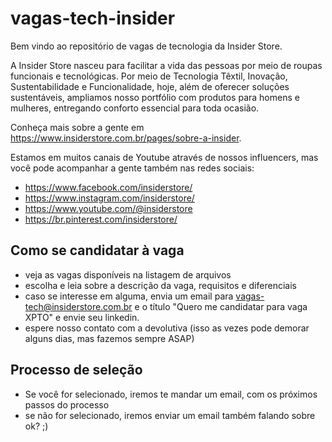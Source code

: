 # vagas-tech-insider

Bem vindo ao repositório de vagas de tecnologia da Insider Store.

A Insider Store nasceu para facilitar a vida das pessoas por meio de roupas funcionais e tecnológicas. Por meio de Tecnologia Têxtil, Inovação, Sustentabilidade e Funcionalidade, hoje, além de oferecer soluções sustentáveis, ampliamos nosso portfólio com produtos para homens e mulheres, entregando conforto essencial para toda ocasião.

Conheça mais sobre a gente em https://www.insiderstore.com.br/pages/sobre-a-insider.

Estamos em muitos canais de Youtube através de nossos influencers, mas você pode acompanhar a gente também nas redes sociais:

* https://www.facebook.com/insiderstore/
* https://www.instagram.com/insiderstore/
* https://www.youtube.com/@insiderstore
* https://br.pinterest.com/insiderstore/

## Como se candidatar à vaga

* veja as vagas disponíveis na listagem de arquivos
* escolha e leia sobre a descrição da vaga, requisitos e diferenciais
* caso se interesse em alguma, envia um email para vagas-tech@insiderstore.com.br e o título "Quero me candidatar para vaga XPTO" e envie seu linkedin.
* espere nosso contato com a devolutiva (isso as vezes pode demorar alguns dias, mas fazemos sempre ASAP)

## Processo de seleção

* Se você for selecionado, iremos te mandar um email, com os próximos passos do processo
* se não for selecionado, iremos enviar um email também falando sobre ok? ;)
